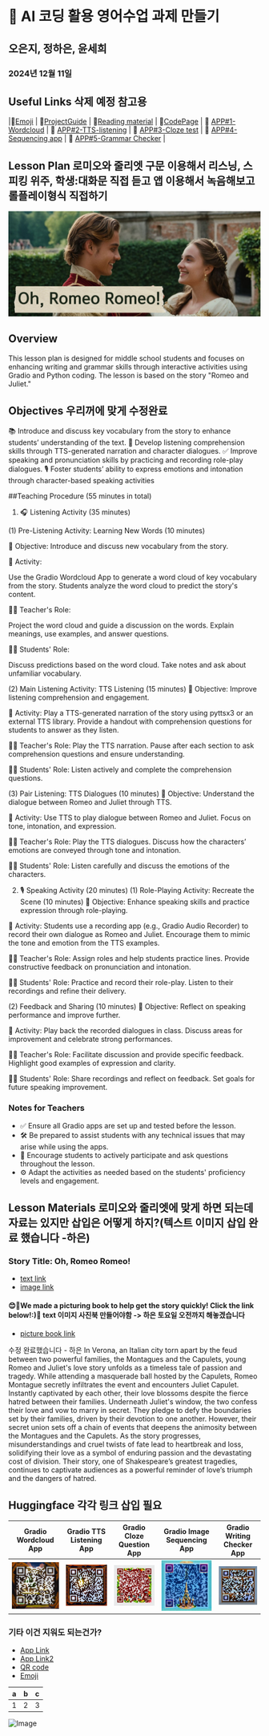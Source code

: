 # 💞 AI 코딩 활용 영어수업 과제 만들기 
## 오은지, 정하은, 윤세희
### 2024년 12월 11일

## Useful Links 삭제 예정 참고용 
|💠[Emoji](https://gist.github.com/rxaviers/7360908) | 💠[ProjectGuide](https://github.com/MK316/Spring2024/blob/main/DLTESOL/project/README.md) | 💠[Reading material](https://raw.githubusercontent.com/MK316/Spring2024/main/DLTESOL/project/story02.txt) | 💠[CodePage](https://github.com/ShieldEdu/G4-finalproject/blob/main/FPG04.ipynb) | 💠 [APP#1-Wordcloud](https://huggingface.co/spaces/teatwots/wordcloud) | 💠 [APP#2-TTS-listening](https://huggingface.co/spaces/englissi/gstesolfinallistening) | 💠 [APP#3-Cloze test](https://huggingface.co/spaces/englissi/gstesolclozetest) | 💠 [APP#4-Sequencing app](https://huggingface.co/spaces/teatwots/sequencing) | 💠 [APP#5-Grammar Checker](https://huggingface.co/spaces/teatwots/grammarchecking)  | 

## Lesson Plan 로미오와 줄리엣 구문 이용해서 리스닝, 스피킹 위주, 학생:대화문 직접 듣고 앱 이용해서 녹음해보고 롤플레이형식 직접하기
![Final Banner](https://github.com/5eunji/Final-project-G3/blob/main/Oh%2C%20Romeo%20Romeo!.png)

## Overview
This lesson plan is designed for middle school students and focuses on enhancing writing and grammar skills through interactive activities using Gradio and Python coding. The lesson is based on the story "Romeo and Juliet."

## Objectives 우리꺼에 맞게 수정완료 
📚 Introduce and discuss key vocabulary from the story to enhance students’ understanding of the text.
🧠 Develop listening comprehension skills through TTS-generated narration and character dialogues.
✅ Improve speaking and pronunciation skills by practicing and recording role-play dialogues.
🎙️ Foster students’ ability to express emotions and intonation through character-based speaking activities



##Teaching Procedure (55 minutes in total)

1. 🎧 Listening Activity (35 minutes)

(1) Pre-Listening Activity: Learning New Words (10 minutes)

🎯 Objective: Introduce and discuss new vocabulary from the story.

📱 Activity:

Use the Gradio Wordcloud App to generate a word cloud of key vocabulary from the story.
Students analyze the word cloud to predict the story's content.

👨‍🏫 Teacher's Role:

Project the word cloud and guide a discussion on the words.
Explain meanings, use examples, and answer questions.

👦👧 Students' Role:

Discuss predictions based on the word cloud.
Take notes and ask about unfamiliar vocabulary.

(2) Main Listening Activity: TTS Listening (15 minutes)
🎯 Objective: Improve listening comprehension and engagement.

📱 Activity:
Play a TTS-generated narration of the story using pyttsx3 or an external TTS library.
Provide a handout with comprehension questions for students to answer as they listen.

👨‍🏫 Teacher's Role:
Play the TTS narration.
Pause after each section to ask comprehension questions and ensure understanding.

👦👧 Students' Role:
Listen actively and complete the comprehension questions.

(3) Pair Listening: TTS Dialogues (10 minutes)
🎯 Objective: Understand the dialogue between Romeo and Juliet through TTS.

📱 Activity:
Use TTS to play dialogue between Romeo and Juliet.
Focus on tone, intonation, and expression.

👨‍🏫 Teacher's Role:
Play the TTS dialogues.
Discuss how the characters’ emotions are conveyed through tone and intonation.

👦👧 Students' Role:
Listen carefully and discuss the emotions of the characters.

2. 🎙 Speaking Activity (20 minutes)
(1) Role-Playing Activity: Recreate the Scene (10 minutes)
🎯 Objective: Enhance speaking skills and practice expression through role-playing.

📱 Activity:
Students use a recording app (e.g., Gradio Audio Recorder) to record their own dialogue as Romeo and Juliet.
Encourage them to mimic the tone and emotion from the TTS examples.

👨‍🏫 Teacher's Role:
Assign roles and help students practice lines.
Provide constructive feedback on pronunciation and intonation.

👦👧 Students' Role:
Practice and record their role-play.
Listen to their recordings and refine their delivery.

(2) Feedback and Sharing (10 minutes)
🎯 Objective: Reflect on speaking performance and improve further.

📱 Activity:
Play back the recorded dialogues in class.
Discuss areas for improvement and celebrate strong performances.

👨‍🏫 Teacher's Role:
Facilitate discussion and provide specific feedback.
Highlight good examples of expression and clarity.

👦👧 Students' Role:
Share recordings and reflect on feedback.
Set goals for future speaking improvement.

### Notes for Teachers

- ✅ Ensure all Gradio apps are set up and tested before the lesson.
- 🛠️ Be prepared to assist students with any technical issues that may arise while using the apps.
- 💬 Encourage students to actively participate and ask questions throughout the lesson.
- ⚙️ Adapt the activities as needed based on the students' proficiency levels and engagement.

## Lesson Materials 로미오와 줄리엣에 맞게 하면 되는데 자료는 있지만 삽입은 어떻게 하지?(텍스트 이미지 삽입 완료 했습니다 -하은)

### Story Title: Oh, Romeo Romeo! 
+ [text link](https://github.com/5eunji/Final-project-G3/blob/main/Oh%2C%20Romeo%20Romeo_text!.txt)
+ [image link](https://github.com/5eunji/Final-project-G3/blob/main/%EB%A1%9C%EB%AF%B8%EC%98%A4%EC%99%80%20%EC%A4%84%EB%A6%AC%EC%97%A3_combined.png)

#### :blush::blue_book:We made a picturing book to help get the story quickly! Click the link below!:)📙 text 이미지 사진북 만들어야함 -> 하은 토요일 오전까지 해놓겠습니다 
+ [picture book link](https://www.childbook.ai/book/s/the-guardians-secret-spgd)

**<Synopsis>** 수정 완료했습니다 - 하은
In Verona, an Italian city torn apart by the feud between two powerful families, the Montagues and the Capulets, young Romeo and Juliet's love story unfolds as a timeless tale of passion and tragedy. While attending a masquerade ball hosted by the Capulets, Romeo Montague secretly infiltrates the event and encounters Juliet Capulet. Instantly captivated by each other, their love blossoms despite the fierce hatred between their families. Underneath Juliet's window, the two confess their love and vow to marry in secret. They pledge to defy the boundaries set by their families, driven by their devotion to one another. However, their secret union sets off a chain of events that deepens the animosity between the Montagues and the Capulets. As the story progresses, misunderstandings and cruel twists of fate lead to heartbreak and loss, solidifying their love as a symbol of enduring passion and the devastating cost of division. Their story, one of Shakespeare’s greatest tragedies, continues to captivate audiences as a powerful reminder of love’s triumph and the dangers of hatred.


## Huggingface  각각 링크 삽입 필요

<div align=center>
   
| Gradio Wordcloud App | Gradio TTS Listening App | Gradio Cloze Question App | Gradio Image Sequencing App | Gradio Writing Checker App |
|:--:|:--:|:--:|:--:|:--:|
|<a href="https://huggingface.co/spaces/teatwots/wordcloud"> <img src="https://github.com/ShieldEdu/G4-finalproject/blob/main/Images/1.png" alt="wordcloud"> </a>|<a href="https://huggingface.co/spaces/englissi/gstesolfinallistening"> <img src="https://github.com/ShieldEdu/G4-finalproject/blob/main/Images/2.png" alt="tts_app"> </a>|<a href="https://huggingface.co/spaces/englissi/gstesolclozetest"> <img src="https://github.com/ShieldEdu/G4-finalproject/blob/main/Images/3-1.png" alt="cloze_question_app"> </a>|<a href="https://huggingface.co/spaces/teatwots/sequencing"> <img src="https://github.com/ShieldEdu/G4-finalproject/blob/main/Images/4-1.png" alt="image_sequencing_app"> </a>|<a href="https://huggingface.co/spaces/teatwots/grammarchecking"> <img src="https://github.com/ShieldEdu/G4-finalproject/blob/main/Images/5-1.png" alt="writing_checker_app"> </a>|
</div>

### 기타 이건 지워도 되는건가?
+ [App Link](https://huggingface.co/spaces/ejun123/ReadAloud)
+ [App Link2](https://ejun123-ReadAloud.hf.space)
+ [QR code](https://mrkim21.github.io/appfolder/qrcode.html)
+ [Emoji](https://gist.github.com/rxaviers/7360908)

|a|b|c|
|--|--|--|
|1|2|3|

![Image](https://github.com/junkyuhufs/HUFSworkshop/raw/main/data/tiger.jpg)
